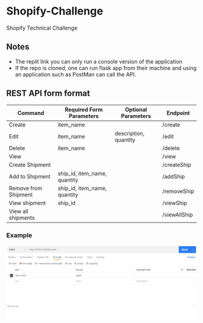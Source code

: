 # Shopify-Challenge
Shopify Technical Challenge

## Notes
- The replit link you can only run a console version of the application
- If the repo is cloned, one can run flask app from their machine and using an application such as PostMan can call the API.

## REST API form format
|Command | Required Form Parameters | Optional Parameters| Endpoint |
| -----------------|---------------|--------------------|-----------|
|Create | item_name| | /create |
|Edit | item_name | description, quantity| /edit|
|Delete | item_name | | /delete |
|View | | | /view |
|Create Shipment| | | /createShip|
|Add to Shipment| ship_id, item_name, quantity| | /addShip|
|Remove from Shipment | ship_id, item_name, quantity| | /removeShip |
|View shipment | ship_id | | /viewShip|
|View all shipments | | | /viewAllShip|

### Example
![example API call via Postman](https://github.com/ldwy4/Shopify-Challenge/blob/master/Capture.PNG)
